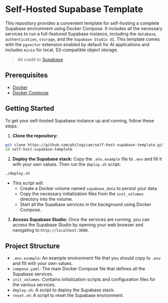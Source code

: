 # Self-Hosted Supabase Template

This repository provides a convenient template for self-hosting a complete Supabase environment using Docker Compose. It includes all the necessary services to run a full-featured Supabase instance, including the `database`, `authentication`, `storage`, and the `Supabase Studio UI`. This template comes with the `pgvector` extension enabled by default for AI applications and includes `minio` for local, S3-compatible object storage.

> All credit to [Supabase](https://github.com/supabase/supabase)

## Prerequisites
- [Docker](https://docs.docker.com/get-docker/)
- [Docker Compose](https://docs.docker.com/compose/install/)

## Getting Started
To get your self-hosted Supabase instance up and running, follow these steps:

1.  **Clone the repository:**
```bash
git clone https://github.com/philogicae/self-host-supabase-template.git
cd self-host-supabase-template
```

2.  **Deploy the Supabase stack:**
Copy the `.env.example` file to `.env` and fill it with your own values.
Then run the `deploy.sh` script:
```bash
./deploy.sh
```
- This script will:
    - Create a Docker volume named `supabase_data` to persist your data.
    - Copy the necessary initialization files from the `init_volumes` directory into the volume.
    - Start all the Supabase services in the background using Docker Compose.

3.  **Access Supabase Studio:**
Once the services are running, you can access the Supabase Studio by opening your web browser and navigating to `http://localhost:3000`.

## Project Structure
- `.env.example`: An example environment file that you should copy to `.env` and fill with your own values.
- `compose.yaml`: The main Docker Compose file that defines all the Supabase services.
- `init_volumes`: Contains initialization scripts and configuration files for the various services.
- `deploy.sh`: A script to deploy the Supabase stack.
- `reset.sh`: A script to reset the Supabase environment.